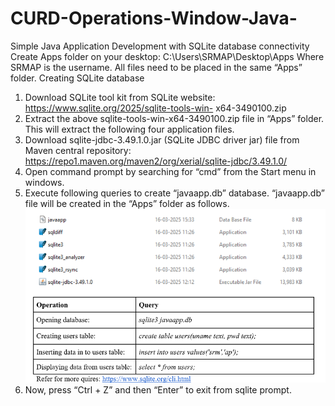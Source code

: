 # CURD-Operations-Window-Java-

Simple Java Application Development with SQLite database connectivity
Create Apps folder on your desktop: C:\Users\SRMAP\Desktop\Apps
Where SRMAP is the username. All files need to be placed in the same “Apps” folder.
Creating SQLite database
1. Download SQLite tool kit from SQLite website: https://www.sqlite.org/2025/sqlite-tools-win-
x64-3490100.zip
2. Extract the above sqlite-tools-win-x64-3490100.zip file in “Apps” folder. This will extract the
following four application files.
3. Download sqlite-jdbc-3.49.1.0.jar (SQLite JDBC driver jar) file from Maven central
repository: https://repo1.maven.org/maven2/org/xerial/sqlite-jdbc/3.49.1.0/
4. Open command prompt by searching for “cmd” from the Start menu in windows.
5. Execute following queries to create “javaapp.db” database. “javaapp.db” file will be created in
the “Apps” folder as follows.
![alt text](image.png)
6. Now, press “Ctrl + Z” and then “Enter” to exit from sqlite prompt.